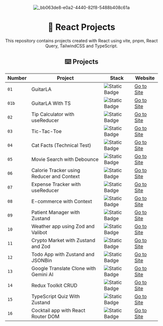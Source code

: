 <div align="center">

![_bb063de8-e0a2-4440-82f8-5488b408c61a](https://github.com/joshuaco/react-projects/assets/9096557/12fdb39c-d8ee-4669-b125-42fc934c70d2)

# 🚀 React Projects

This repository contains projects created with React using vite, pnpm, React Query, TailwindCSS and TypeScript.

## ⌨️ Projects

| Number | Project                             | Stack                                                         | Website                                                        |
| ------ | ----------------------------------- | --------------------------------------------------------------| ---------------------------------------------------------------|
| `01`   | GuitarLA                            | ![Static Badge](https://img.shields.io/badge/JavaScript-yellow) | [Go to Site](https://peaceful-torte-1f1ae9.netlify.app/)     |
| `01b`  | GuitarLA With TS                    | ![Static Badge](https://img.shields.io/badge/TypeScript-blue) | [Go to Site](https://classy-jelly-ee01c9.netlify.app/)         |
| `02`   | Tip Calculator with useReducer      | ![Static Badge](https://img.shields.io/badge/TypeScript-blue) | [Go to Site](https://flourishing-moonbeam-eaa2f3.netlify.app/) |
| `03`   | Tic-Tac-Toe                         | ![Static Badge](https://img.shields.io/badge/JavaScript-yellow) | [Go to Site](https://lively-meringue-14ffbf.netlify.app/)    |
| `04`   | Cat Facts (Technical Test)          | ![Static Badge](https://img.shields.io/badge/JavaScript-yellow) | [Go to Site](https://lustrous-dodol-e63736.netlify.app/)     |
| `05`   | Movie Search with Debounce          | ![Static Badge](https://img.shields.io/badge/JavaScript-yellow) | [Go to Site](https://luxury-druid-b1d3fc.netlify.app/)       |
| `06`   | Calorie Tracker using Reducer and Context | ![Static Badge](https://img.shields.io/badge/TypeScript-blue) | [Go to Site](https://merry-lolly-835713.netlify.app/)    |
| `07`   | Expense Tracker with useReducer     | ![Static Badge](https://img.shields.io/badge/TypeScript-blue) | [Go to Site](https://hilarious-cucurucho-947768.netlify.app/)  |
| `08`   | E-commerce with Context             | ![Static Badge](https://img.shields.io/badge/TypeScript-blue) | [Go to Site](https://stellar-pixie-ddbedd.netlify.app/)        |
| `09`   | Patient Manager with Zustand        | ![Static Badge](https://img.shields.io/badge/TypeScript-blue) | [Go to Site](https://marvelous-unicorn-cb6a02.netlify.app/)    |
| `10`   | Weather app using Zod and Valibot   | ![Static Badge](https://img.shields.io/badge/TypeScript-blue) | [Go to Site](https://bright-lollipop-5891a7.netlify.app/)      |
| `11`   | Crypto Market with Zustand and Zod  | ![Static Badge](https://img.shields.io/badge/TypeScript-blue)   | [Go to Site](https://glittery-taiyaki-435e19.netlify.app/)   |
| `12`   | Todo App with Zustand and JSONBin   | ![Static Badge](https://img.shields.io/badge/TypeScript-blue)   | [Go to Site](https://jazzy-nasturtium-f3000f.netlify.app/)   |
| `13`   | Google Translate Clone with Gemini AI | ![Static Badge](https://img.shields.io/badge/TypeScript-blue) | [Go to Site](https://luminous-rabanadas-1f27ed.netlify.app/) |
| `14`   | Redux Toolkit CRUD                  | ![Static Badge](https://img.shields.io/badge/TypeScript-blue) | [Go to Site](https://majestic-mousse-e4df77.netlify.app/)      |
| `15`   | TypeScript Quiz With Zustand        | ![Static Badge](https://img.shields.io/badge/TypeScript-blue) | [Go to Site](https://dazzling-torte-dd190e.netlify.app/)       |
| `16`   | Cocktail app with React Router DOM  | ![Static Badge](https://img.shields.io/badge/TypeScript-blue) | [Go to Site](https://sensational-figolla-4c3775.netlify.app/)  |
